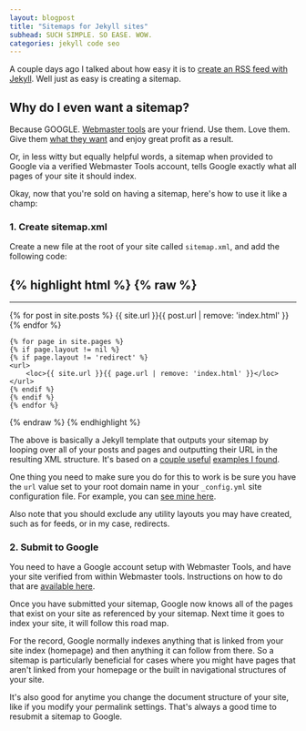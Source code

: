 ```yaml
---
layout: blogpost
title: "Sitemaps for Jekyll sites"
subhead: SUCH SIMPLE. SO EASE. WOW.
categories: jekyll code seo
---
```


A couple days ago I talked about how easy it is to [create an RSS feed with Jekyll](/rss-for-jekyll/). Well just as easy is creating a sitemap.

## Why do I even want a sitemap?

Because GOOGLE. [Webmaster tools](https://www.google.com/webmasters/tools/) are your friend. Use them. Love them. Give them [what they want](http://support.google.com/webmasters/bin/answer.py?hl=en&answer=183669#183669) and enjoy great profit as a result.

Or, in less witty but equally helpful words, a sitemap when provided to Google via a verified Webmaster Tools account, tells Google exactly what all pages of your site it should index.

Okay, now that you're sold on having a sitemap, here's how to use it like a champ:

### 1. Create sitemap.xml

Create a new file at the root of your site called `sitemap.xml`, and add the following code:

{% highlight html %}
{% raw %}
---
---
<?xml version="1.0" encoding="UTF-8"?>
<urlset xmlns="http://www.sitemaps.org/schemas/sitemap/0.9">
    {% for post in site.posts %}
    <url>
        <loc>{{ site.url }}{{ post.url | remove: 'index.html' }}</loc>
    </url>
    {% endfor %}

    {% for page in site.pages %}
    {% if page.layout != nil %}
    {% if page.layout != 'redirect' %}
    <url>
        <loc>{{ site.url }}{{ page.url | remove: 'index.html' }}</loc>
    </url>
    {% endif %}
    {% endif %}
    {% endfor %}
</urlset>
{% endraw %}
{% endhighlight %}

The above is basically a Jekyll template that outputs your sitemap by looping over all of your posts and pages and outputting their URL in the resulting XML structure. It's based on a [couple useful](http://vvv.tobiassjosten.net/jekyll/jekyll-sitemap-without-plugins/) [examples I found](http://davidensinger.com/2013/11/building-a-better-sitemap-xml-with-jekyll/).

One thing you need to make sure you do for this to work is be sure you have the `url` value set to your root domain name in your `_config.yml` site configuration file. For example, you can [see mine here](https://github.com/jglovier/jglovier.github.io/blob/master/_config.yml).

Also note that you should exclude any utility layouts you may have created, such as for feeds, or in my case, redirects.

### 2. Submit to Google

You need to have a Google account setup with Webmaster Tools, and have your site verified from within Webmaster tools. Instructions on how to do that are [available here](https://support.google.com/webmasters/answer/183669?hl=en#183669).

Once you have submitted your sitemap, Google now knows all of the pages that exist on your site as referenced by your sitemap. Next time it goes to index your site, it will follow this road map.

For the record, Google normally indexes anything that is linked from your site index (homepage) and then anything it can follow from there. So a sitemap is particularly beneficial for cases where you might have pages that aren't linked from your homepage or the built in navigational structures of your site.

It's also good for anytime you change the document structure of your site, like if you modify your permalink settings. That's always a good time to resubmit a sitemap to Google.